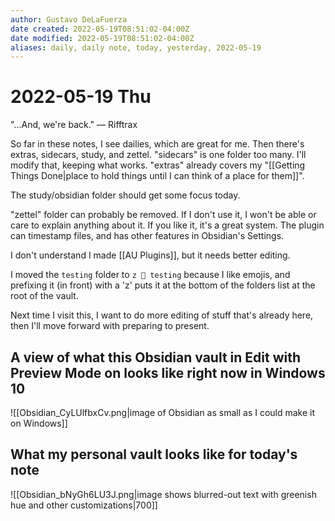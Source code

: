 ```yaml
---
author: Gustavo DeLaFuerza
date created: 2022-05-19T08:51:02-04:00Z
date modified: 2022-05-19T08:51:02-04:00Z
aliases: daily, daily note, today, yesterday, 2022-05-19
---
```


# 2022-05-19 Thu

"...And, we're back." &mdash; Rifftrax

So far in these notes, I see dailies, which are great for me. Then there's extras, sidecars, study, and zettel. "sidecars" is one folder too many. I'll modify that, keeping what works. "extras" already covers my "[[Getting Things Done|place to hold things until I can think of a place for them]]". 

The study/obsidian folder should get some focus today.

"zettel" folder can probably be removed. If I don't use it, I won't be able or care to explain anything about it. If you like it, it's a great system. The plugin can timestamp files, and has other features in Obsidian's Settings.

I don't understand I made [[AU Plugins]], but it needs better editing.

I moved the `testing` folder to `z 🎲 testing` because I like emojis, and prefixing it (in front) with a 'z' puts it at the bottom of the folders list at the root of the vault.

Next time I visit this, I want to do more editing of stuff that's already here, then I'll move forward with preparing to present.

## A view of what this Obsidian vault in Edit with Preview Mode on looks like right now in Windows 10 

![[Obsidian_CyLUlfbxCv.png|image of Obsidian as small as I could make it on Windows]]

## What my personal vault looks like for today's note

![[Obsidian_bNyGh6LU3J.png|image shows blurred-out text with greenish hue and other customizations|700]]